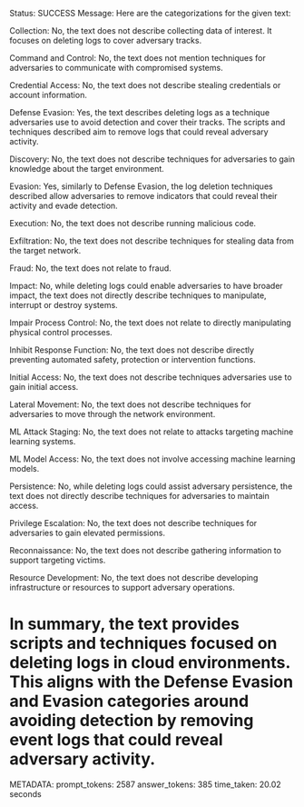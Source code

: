 Status: SUCCESS
Message:  Here are the categorizations for the given text:

Collection: No, the text does not describe collecting data of interest. It focuses on deleting logs to cover adversary tracks.

Command and Control: No, the text does not mention techniques for adversaries to communicate with compromised systems.

Credential Access: No, the text does not describe stealing credentials or account information.

Defense Evasion: Yes, the text describes deleting logs as a technique adversaries use to avoid detection and cover their tracks. The scripts and techniques described aim to remove logs that could reveal adversary activity.

Discovery: No, the text does not describe techniques for adversaries to gain knowledge about the target environment. 

Evasion: Yes, similarly to Defense Evasion, the log deletion techniques described allow adversaries to remove indicators that could reveal their activity and evade detection.

Execution: No, the text does not describe running malicious code.

Exfiltration: No, the text does not describe techniques for stealing data from the target network.

Fraud: No, the text does not relate to fraud. 

Impact: No, while deleting logs could enable adversaries to have broader impact, the text does not directly describe techniques to manipulate, interrupt or destroy systems.

Impair Process Control: No, the text does not relate to directly manipulating physical control processes.

Inhibit Response Function: No, the text does not describe directly preventing automated safety, protection or intervention functions.

Initial Access: No, the text does not describe techniques adversaries use to gain initial access.

Lateral Movement: No, the text does not describe techniques for adversaries to move through the network environment.  

ML Attack Staging: No, the text does not relate to attacks targeting machine learning systems.

ML Model Access: No, the text does not involve accessing machine learning models.

Persistence: No, while deleting logs could assist adversary persistence, the text does not directly describe techniques for adversaries to maintain access.

Privilege Escalation: No, the text does not describe techniques for adversaries to gain elevated permissions.

Reconnaissance: No, the text does not describe gathering information to support targeting victims.

Resource Development: No, the text does not describe developing infrastructure or resources to support adversary operations.

In summary, the text provides scripts and techniques focused on deleting logs in cloud environments. This aligns with the Defense Evasion and Evasion categories around avoiding detection by removing event logs that could reveal adversary activity.
================================================================================
METADATA:
prompt_tokens: 2587
answer_tokens: 385
time_taken: 20.02 seconds
